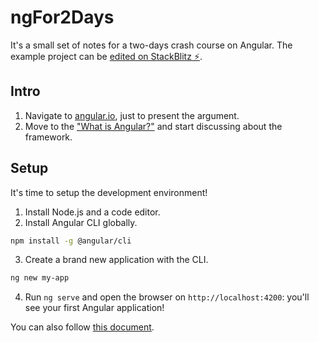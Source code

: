 # ngFor2Days

It's a small set of notes for a two-days crash course on Angular.
The example project can be [edited on StackBlitz ⚡️](https://stackblitz.com/edit/ngfor2days).

## Intro

1. Navigate to [angular.io](https://angular.io/), just to present the argument.
2. Move to the ["What is Angular?"](https://angular.io/guide/what-is-angular) and start discussing about the framework.

## Setup
It's time to setup the development environment!

  1. Install Node.js and a code editor.
  2. Install Angular CLI globally.
  ```bash
  npm install -g @angular/cli
  ````
  3. Create a brand new application with the CLI.
  ```bash
  ng new my-app
  ```
  4. Run `ng serve` and open the browser on `http://localhost:4200`: you'll see your first Angular application!


You can also follow [this document](https://angular.io/guide/setup-local).